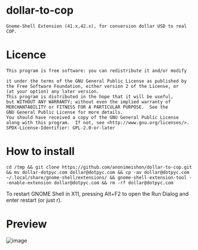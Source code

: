 # dollar-to-cop
```
Gnome-Shell Extension (41.x,42.x), for conversion dollar USD to real COP.
```

# Licence
```
This program is free software: you can redistribute it and/or modify

it under the terms of the GNU General Public License as published by
the Free Software Foundation, either version 2 of the License, or
(at your option) any later version.
This program is distributed in the hope that it will be useful,
but WITHOUT ANY WARRANTY; without even the implied warranty of
MERCHANTABILITY or FITNESS FOR A PARTICULAR PURPOSE.  See the
GNU General Public License for more details.
You should have received a copy of the GNU General Public License
along with this program.  If not, see <http://www.gnu.org/licenses/>.
SPDX-License-Identifier: GPL-2.0-or-later
```


# How to install
```
cd /tmp && git clone https://github.com/anonimeishon/dollar-to-cop.git && mv dollar-dotpyc.com dollar@dotpyc.com && cp -av dollar@dotpyc.com ~/.local/share/gnome-shell/extensions/ && gnome-shell-extension-tool --enable-extension dollar@dotpyc.com && rm -rf dollar@dotpyc.com
```
To restart GNOME Shell in X11, pressing Alt+F2 to open the Run Dialog and enter restart (or just r).

# Preview
![image](https://user-images.githubusercontent.com/57331815/139193026-c7a321e5-0ba2-45e4-85dc-d1924045f43a.png)

